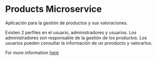 # Products Microservice

Aplicación para la gestión de productos y sus valoraciones. 

Existen 2 perfiles en el usuario, administradores y usuarios. Los administradores son responsable de la gestión de los productos. Los usuarios pueden consultar la información de un prooducto y valorarlos.

For more information [here](./docs/Home.md)
